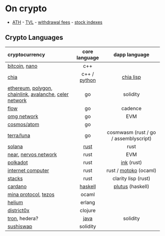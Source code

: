 # On crypto

- [ATH](https://www.livecoinwatch.com/) - [TVL](https://defillama.com/chains) - [withdrawal fees](https://withdrawalfees.com/) - [stock indexes](https://pt.tradingeconomics.com/stocks)

## Crypto Languages

| cryptocurrency 				| core language 				| dapp language						|
| :-- 						| :-: 						| :-: 							|
| [bitcoin](https://github.com/bitcoin/bitcoin), [nano](https://github.com/nanocurrency) | c++
| [chia](https://github.com/Chia-Network/) | c++ / [python](https://github.com/Chia-Network/chia-blockchain) | [chia lisp](https://chialisp.com/)
| [ethereum](https://github.com/ethereum/), [polygon](https://github.com/maticnetwork), [chainlink](https://github.com/smartcontractkit), [avalanche](https://github.com/ava-labs), [celer network](https://github.com/celer-network) | go | solidity
| [flow](https://github.com/onflow) | go | cadence
| [omg network](https://github.com/omgnetwork) | go | EVM
| [cosmos/atom](https://github.com/cosmos) | go
| [terra/luna](https://github.com/terra-money) | go | cosmwasm (rust / go / assemblyscript)
| [solana](https://github.com/solana-labs) | [rust](https://github.com/solana-labs/solana) | rust
| [near](https://github.com/near), [nervos network](https://github.com/nervosnetwork)  | rust | EVM
| [polkadot](https://github.com/paritytech/) | rust | [ink](https://github.com/paritytech/ink) (rust)
| [internet computer](https://github.com/dfinity) | rust | rust / [motoko](https://sdk.dfinity.org/docs/language-guide/motoko.html) (ocaml)
| [stacks](https://github.com/blockstack) | rust | clarity lisp (rust)
| [cardano](https://github.com/input-output-hk)	| [haskell](https://github.com/input-output-hk/cardano-node)| [plutus](https://github.com/input-output-hk/plutus) (haskell)
| [mina protocol](https://github.com/MinaProtocol/mina), [tezos]() | ocaml
| [helium](https://github.com/helium) | erlang
| [district0x](https://github.com/district0x) | clojure
| [tron](https://github.com/tronprotocol), hedera? | [java](https://github.com/tronprotocol/java-tron) | solidity
| [sushiswap](https://github.com/sushiswap) | solidity